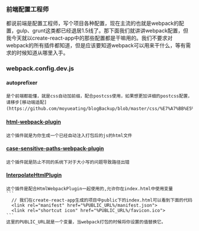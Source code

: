 ### 前端配置工程师
  都说前端是配置工程师，写个项目各种配置，现在主流的也就是webpack的配置，gulp、grunt这类都已经退居1.5线了。那下面我们就讲讲webpack配置，但我今天就以create-react-app中的那些配置都是干嘛用的。我们不要求对webpack的所有插件都知道，但是应该要知道webpack可以用来干什么，等有需求的时候知道从哪里入手。

### webpack.config.dev.js

  #### autoprefixer
    是个前端都能懂，就是css自动加前缀，配合postcss使用，如果想更加详细的postcss配置，请移步[移动端适配](https://github.com/moyueating/blogBackup/blob/master/css/%E7%A7%BB%E5%8A%A8%E7%AB%AF%E9%80%82%E9%85%8D.md)。

  #### [html-webpack-plugin](https://github.com/jantimon/html-webpack-plugin)
    这个插件就是为你生成一个已经自动注入打包后的js的html文件

  #### [case-sensitive-paths-webpack-plugin](https://github.com/Urthen/case-sensitive-paths-webpack-plugin)
    这个插件就是防止不同的系统下对于大小写的问题导致路径出错

  #### [InterpolateHtmlPlugin](https://github.com/zanettin/react-dev-utils)
    这个插件是配合HtmlWebpackPlugin一起使用的,允许你在index.html中使用变量
    ```
      // 我们在create-react-app生成的项目中public下的index.html可以看到下面的代码
      <link rel="manifest" href="%PUBLIC_URL%/manifest.json">
      <link rel="shortcut icon" href="%PUBLIC_URL%/favicon.ico">
    ```
    这里的PUBLIC_URL就是一个变量，当webpack打包的时候将你设置的值替换它。


